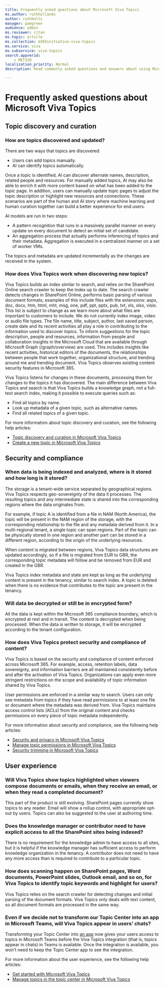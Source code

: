 ```yaml
---
title: Frequently asked questions about Microsoft Viva Topics
ms.author: ruthhollands
author: ruthholls
manager: pamgreen
audience: admin
ms.reviewer: cjtan
ms.topic: article
ms.collection: m365initiative-viva-topics
ms.service: viva 
ms.subservice: viva-topics 
search.appverid:
    - MET150  
localization_priority: Normal
description: Read commonly asked questions and answers about using Microsoft Viva Topics.

---
```


# Frequently asked questions about Microsoft Viva Topics 

## Topic discovery and curation

### How are topics discovered and updated?

There are two ways that topics are discovered:

- Users can add topics manually.
- AI can identify topics automatically.

Once a topic is identified, AI can discover alternate names, description, related people and resources. For manually added topics, AI may also be able to enrich it with more content based on what has been added to the topic page. In addition, users can manually update topic pages to adjust the topic description or highlight new resources and connections. These scenarios are part of the human and AI story where machine learning and human curation together can build a better experience for end users. 
 
AI models are run in two steps:

- A pattern recognition that runs in a massively parallel manner on every update on every document to detect an initial set of candidate.
- An aggregation process that actually performs inferencing of topics and their metadata. Aggregation is executed in a centralized manner on a set of worker VMs.

The topics and metadata are updated incrementally as the changes are received in the system.

### How does Viva Topics work when discovering new topics?

Viva Topics builds an index similar to search, and relies on the SharePoint Online search crawler to keep the index up to date. The search crawler detects changes in SharePoint Online, performs basic parsing of various document formats; examples of this include files with the extensions: aspx, doc, docx, htm, html, mht, msg, one, pdf, ppt, pptx, pub, txt, xls, xlsx, visio. This list is subject to change as we learn more about what files are important to customers to include. We do not currently index image, video or audio file types. The file name, title, subject, author, last saved person, create date and its recent activities all play a role in contributing to the information used to discover topics. To inform suggestions for the topic description, people and resources, information from people and collaboration insights in the Microsoft Cloud that are available through Microsoft Graph (/graph/overview) are used. This includes insights like recent activities, historical editors of the documents, the relationships between people that work together, organizational structure, and trending around me and trending document. Viva Topics observes existing content security features in Microsoft 365.

Viva Topics listens for changes in these documents, processing them for changes to the topics it has discovered. The main difference between Viva Topics and search is that Viva Topics builds a knowledge graph, not a full-text search index, making it possible to execute queries such as:

- Find all topics by name.
- Look up metadata of a given topic, such as alternative names.
- Find all related topics of a given topic. 

For more information about topic discovery and curation, see the following help articles:

- [Topic discovery and curation in Microsoft Viva Topics](topic-experiences-discovery-curation.md)
- [Create a new topic in Microsoft Viva Topics](create-a-topic.md)

## Security and compliance

### When data is being indexed and analyzed, where is it stored and how long is it stored?

The storage is a tenant-wide service separated by geographical regions. Viva Topics respects geo-sovereignty of the data it processes. The resulting topics and any intermediate state is shared into the corresponding regions where the data originates from.

For example, if topic A is identified from a file in NAM (North America), the topic will be present in the NAM region of the storage, with the corresponding relationship to the file and any metadata derived from it. In a multi-regional tenant, a single topic can span regions. Part of the topic can be physically stored in one region and another part can be stored in a different region, according to the origin of the underlying resources.

When content is migrated between regions, Viva Topics data structures are updated accordingly, so if a file is migrated from EUR to GBR, the corresponding topic metadata will follow and be removed from EUR and created in the GBR.

Viva Topics index metadata and state are kept as long as the underlying content is present in the tenancy, similar to search index. A topic is deleted when there is no evidence that contributes to the topic are present in the tenancy.

### Will data be decrypted or still be in encrypted form?

All the data is kept within the Microsoft 365 compliance boundary, which is encrypted at rest and in transit. The content is decrypted when being processed. When the data is written to storage, it will be encrypted according to the tenant configuration.

### How does Viva Topics protect security and compliance of content?

Viva Topics is based on the security and compliance of content enforced across Microsoft 365. For example, access, retention labels, data sovereignty, and information barriers are all maintained consistently before and after the activation of Viva Topics. Organizations can apply even more stringent restrictions on the scope and availability of topic information shared by Viva Topics.  
 
User permissions are enforced in a similar way to search. Users can only see metadata from topics if they have read permissions to at least one file or document where the metadata was derived from. Viva Topics maintains access control lists (ACLs) from the original content and checks permissions on every piece of topic metadata independently.

For more information about security and compliance, see the following help articles:

- [Security and privacy in Microsoft Viva Topics](topic-experiences-security-privacy.md)
- [Manage topic permissions in Microsoft Viva Topics](topic-experiences-user-permissions.md)
- [Security trimming in Microsoft Viva Topics](topic-experiences-security-trimming.md)

## User experience

### Will Viva Topics show topics highlighted when viewers compose documents or emails, when they receive an email, or when they read a completed document?

This part of the product is still evolving. SharePoint pages currently show topics to any reader. Email will show a rollup control, with appropriate opt-out by users. Topics can also be suggested to the user at authoring time.

### Does the knowledge manager or contributor need to have explicit access to all the SharePoint sites being indexed?

There is no requirement for the knowledge admin to have access to all sites, but it is helpful if the knowledge manager has sufficient access to perform knowledge organization in the tenancy. A contributor does not need to have any more access than is required to contribute to a particular topic.

### How does scanning happen on SharePoint pages, Word documents, PowerPoint slides, Outlook email, and so on, for Viva Topics to identify topic keywords and highlight for users?

Viva Topics relies on the search crawler for detecting changes and initial parsing of the document formats. Viva Topics only deals with text content, so all document formats are processed in the same way.

### Even if we decide not to transform our Topic Center into an app in Microsoft Teams, will Viva Topics appear in users’ chats?

Transforming your Topic Center into [an app](https://aka.ms/TopicsApp) now gives your users access to topics in Microsoft Teams before the Viva Topics integration (that is, topics appear in chats) in Teams is available. Once the integration is available, you won't need to keep the Topic Center app to see the integration.

For more information about the user experience, see the following help articles:

- [Get started with Microsoft Viva Topics](get-started-with-viva-topics.md)
- [Manage topics in the topic center in Microsoft Viva Topics](manage-topics.md)
